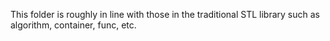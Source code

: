 This folder is roughly in line with those in the traditional STL library such as algorithm, container, func, etc.